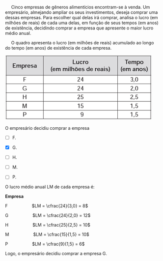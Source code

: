 

     Cinco empresas de gêneros alimentícios encontram-se à venda. Um empresário, almejando ampliar os seus investimentos, deseja comprar uma dessas empresas. Para escolher qual delas irá comprar, analisa o lucro (em milhões de reais) de cada uma delas, em função de seus tempos (em anos) de existência, decidindo comprar a empresa que apresente o maior lucro médio anual.

     O quadro apresenta o lucro (em milhões de reais) acumulado ao longo do tempo (em anos) de existência de cada empresa.

![](db5dca1c-7db0-a679-c269-fda9c27747a5.png)

O empresário decidiu comprar a empresa



- [ ] F.
- [x] G.
- [ ] H.
- [ ] M.
- [ ] P.


O lucro médio anual LM de cada empresa é:

**Empresa**

F                    $LM = \cfrac{24}{3,0} = 8$

G                    $LM = \cfrac{24}{2,0} = 12$

H                    $LM = \cfrac{25}{2,5} = 10$

M                    $LM = \cfrac{15}{1,5} = 10$

P                    $LM = \cfrac{9}{1,5} = 6$

Logo, o empresário decidiu comprar a empresa G.

        